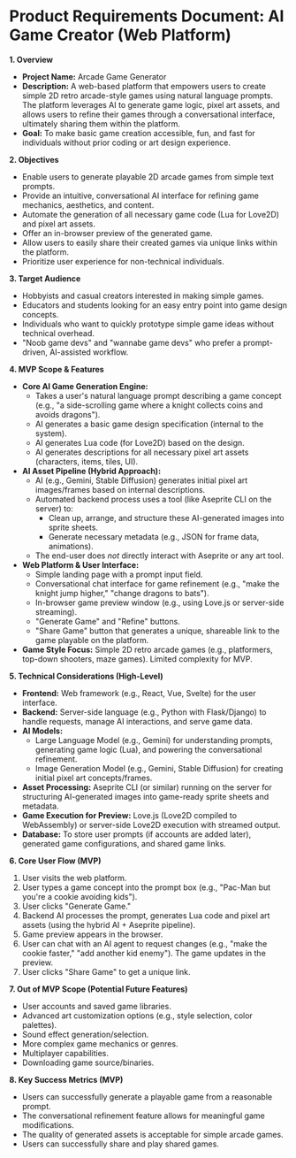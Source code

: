 # Product Requirements Document: AI Game Creator (Web Platform)

**1. Overview**

*   **Project Name:** Arcade Game Generator
*   **Description:** A web-based platform that empowers users to create simple 2D retro arcade-style games using natural language prompts. The platform leverages AI to generate game logic, pixel art assets, and allows users to refine their games through a conversational interface, ultimately sharing them within the platform.
*   **Goal:** To make basic game creation accessible, fun, and fast for individuals without prior coding or art design experience.

**2. Objectives**

*   Enable users to generate playable 2D arcade games from simple text prompts.
*   Provide an intuitive, conversational AI interface for refining game mechanics, aesthetics, and content.
*   Automate the generation of all necessary game code (Lua for Love2D) and pixel art assets.
*   Offer an in-browser preview of the generated game.
*   Allow users to easily share their created games via unique links within the platform.
*   Prioritize user experience for non-technical individuals.

**3. Target Audience**

*   Hobbyists and casual creators interested in making simple games.
*   Educators and students looking for an easy entry point into game design concepts.
*   Individuals who want to quickly prototype simple game ideas without technical overhead.
*   "Noob game devs" and "wannabe game devs" who prefer a prompt-driven, AI-assisted workflow.

**4. MVP Scope & Features**

*   **Core AI Game Generation Engine:**
    *   Takes a user's natural language prompt describing a game concept (e.g., "a side-scrolling game where a knight collects coins and avoids dragons").
    *   AI generates a basic game design specification (internal to the system).
    *   AI generates Lua code (for Love2D) based on the design.
    *   AI generates descriptions for all necessary pixel art assets (characters, items, tiles, UI).
*   **AI Asset Pipeline (Hybrid Approach):**
    *   AI (e.g., Gemini, Stable Diffusion) generates initial pixel art images/frames based on internal descriptions.
    *   Automated backend process uses a tool (like Aseprite CLI on the server) to:
        *   Clean up, arrange, and structure these AI-generated images into sprite sheets.
        *   Generate necessary metadata (e.g., JSON for frame data, animations).
    *   The end-user does *not* directly interact with Aseprite or any art tool.
*   **Web Platform & User Interface:**
    *   Simple landing page with a prompt input field.
    *   Conversational chat interface for game refinement (e.g., "make the knight jump higher," "change dragons to bats").
    *   In-browser game preview window (e.g., using Love.js or server-side streaming).
    *   "Generate Game" and "Refine" buttons.
    *   "Share Game" button that generates a unique, shareable link to the game playable on the platform.
*   **Game Style Focus:** Simple 2D retro arcade games (e.g., platformers, top-down shooters, maze games). Limited complexity for MVP.

**5. Technical Considerations (High-Level)**

*   **Frontend:** Web framework (e.g., React, Vue, Svelte) for the user interface.
*   **Backend:** Server-side language (e.g., Python with Flask/Django) to handle requests, manage AI interactions, and serve game data.
*   **AI Models:**
    *   Large Language Model (e.g., Gemini) for understanding prompts, generating game logic (Lua), and powering the conversational refinement.
    *   Image Generation Model (e.g., Gemini, Stable Diffusion) for creating initial pixel art concepts/frames.
*   **Asset Processing:** Aseprite CLI (or similar) running on the server for structuring AI-generated images into game-ready sprite sheets and metadata.
*   **Game Execution for Preview:** Love.js (Love2D compiled to WebAssembly) or server-side Love2D execution with streamed output.
*   **Database:** To store user prompts (if accounts are added later), generated game configurations, and shared game links.

**6. Core User Flow (MVP)**

1.  User visits the web platform.
2.  User types a game concept into the prompt box (e.g., "Pac-Man but you're a cookie avoiding kids").
3.  User clicks "Generate Game."
4.  Backend AI processes the prompt, generates Lua code and pixel art assets (using the hybrid AI + Aseprite pipeline).
5.  Game preview appears in the browser.
6.  User can chat with an AI agent to request changes (e.g., "make the cookie faster," "add another kid enemy"). The game updates in the preview.
7.  User clicks "Share Game" to get a unique link.

**7. Out of MVP Scope (Potential Future Features)**

*   User accounts and saved game libraries.
*   Advanced art customization options (e.g., style selection, color palettes).
*   Sound effect generation/selection.
*   More complex game mechanics or genres.
*   Multiplayer capabilities.
*   Downloading game source/binaries.

**8. Key Success Metrics (MVP)**

*   Users can successfully generate a playable game from a reasonable prompt.
*   The conversational refinement feature allows for meaningful game modifications.
*   The quality of generated assets is acceptable for simple arcade games.
*   Users can successfully share and play shared games.
